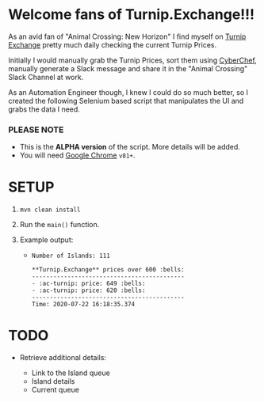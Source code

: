 # Welcome fans of Turnip.Exchange!!!

As an avid fan of "Animal Crossing: New Horizon" I find myself on [Turnip Exchange](https://turnip.exchange/islands) pretty much daily checking the current Turnip Prices.

Initially I would manually grab the Turnip Prices, sort them using [CyberChef](https://gchq.github.io/CyberChef/#recipe=Sort('Line%20feed',false,'Alphabetical%20(case%20sensitive)')), manually generate a Slack message and share it in the "Animal Crossing" Slack Channel at work.

As an Automation Engineer though, I knew I could do so much better, so I created the following Selenium based script that manipulates the UI and grabs the data I need.


### PLEASE NOTE
* This is the **ALPHA version** of the script. More details will be added.
* You will need [Google Chrome](https://www.google.com/chrome/) `v81+`.


# SETUP
1. `mvn clean install`

2. Run the `main()` function.

3. Example output:

    *   ```
        Number of Islands: 111

        **Turnip.Exchange** prices over 600 :bells:
        -------------------------------------------
        - :ac-turnip: price: 649 :bells:
        - :ac-turnip: price: 620 :bells:
        -------------------------------------------
        Time: 2020-07-22 16:18:35.374
        ```


# TODO
* Retrieve additional details:

    * Link to the Island queue
    * Island details
    * Current queue
